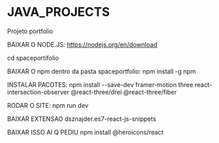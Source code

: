 # JAVA_PROJECTS
Projeto portfolio

BAIXAR O NODE.JS:
https://nodejs.org/en/download

cd spaceportifolio

BAIXAR O npm dentro da pasta spaceportfolio:
npm install -g npm

INSTALAR PACOTES:
npm install --save-dev framer-motion three react-intersection-observer @react-three/drei @react-three/fiber

RODAR O SITE:
npm run dev

BAIXAR EXTENSAO
dsznajder.es7-react-js-snippets

BAIXAR ISSO AI Q PEDIU 
npm install @heroicons/react